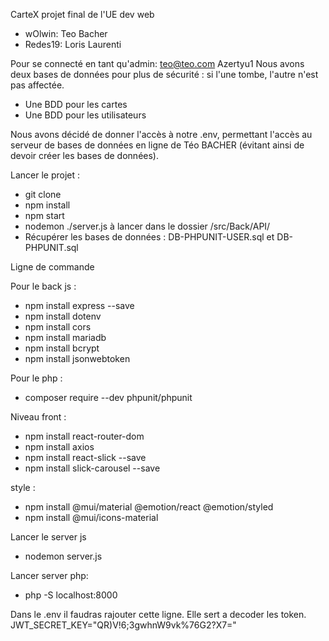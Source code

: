 CarteX
projet final de l'UE dev web

- wOlwin: Teo Bacher
- Redes19: Loris Laurenti

Pour se connecté en tant qu'admin:
teo@teo.com
Azertyu1
Nous avons deux bases de données pour plus de sécurité : si l'une tombe, l'autre n'est pas affectée.

- Une BDD pour les cartes
- Une BDD pour les utilisateurs

Nous avons décidé de donner l'accès à notre .env, permettant l'accès au serveur de bases de données en ligne de Téo BACHER (évitant ainsi de devoir créer les bases de données).

Lancer le projet :
- git clone
- npm install
- npm start
- nodemon ./server.js à lancer dans le dossier /src/Back/API/
- Récupérer les bases de données : DB-PHPUNIT-USER.sql et DB-PHPUNIT.sql

Ligne de commande

Pour le back js :
- npm install express --save
- npm install dotenv
- npm install cors
- npm install mariadb
- npm install bcrypt
- npm install jsonwebtoken

Pour le php :
- composer require --dev phpunit/phpunit


Niveau front :
- npm install react-router-dom
- npm install axios
- npm install react-slick --save
- npm install slick-carousel --save

style :
- npm install @mui/material @emotion/react @emotion/styled
- npm install @mui/icons-material

Lancer le server js
- nodemon server.js

Lancer server php:
- php -S localhost:8000

Dans le .env il faudras rajouter cette ligne. Elle sert a decoder les token.
JWT_SECRET_KEY="QR)V!6;3gwhnW9vk%76G2?X7="




